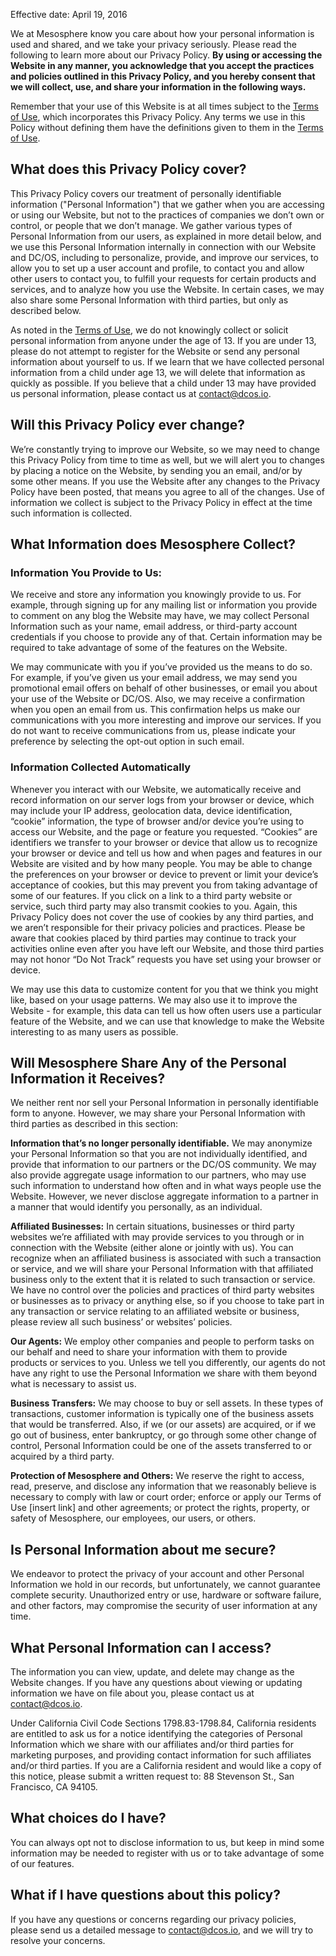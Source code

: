 Effective date: April 19, 2016

We at Mesosphere know you care about how your personal information is used and shared, and we take your privacy seriously.  Please read the following to learn more about our Privacy Policy.  **By using or accessing the Website in any manner, you acknowledge that you accept the practices and policies outlined in this Privacy Policy, and you hereby consent that we will collect, use, and share your information in the following ways.**

Remember that your use of this Website is at all times subject to the [Terms of Use](https://mesosphere.com/terms/), which incorporates this Privacy Policy.  Any terms we use in this Policy without defining them have the definitions given to them in the [Terms of Use](https://mesosphere.com/terms/).

## What does this Privacy Policy cover?

This Privacy Policy covers our treatment of personally identifiable information ("Personal Information") that we gather when you are accessing or using our Website, but not to the practices of companies we don’t own or control, or people that we don’t manage.  We gather various types of Personal Information from our users, as explained in more detail below, and we use this Personal Information internally in connection with our Website and DC/OS, including to personalize, provide, and improve our services, to allow you to set up a user account and profile, to contact you and allow other users to contact you, to fulfill your requests for certain products and services, and to analyze how you use the Website. In certain cases, we may also share some Personal Information with third parties, but only as described below.

As noted in the [Terms of Use](https://mesosphere.com/terms/), we do not knowingly collect or solicit personal information from anyone under the age of 13. If you are under 13, please do not attempt to register for the Website or send any personal information about yourself to us. If we learn that we have collected personal information from a child under age 13, we will delete that information as quickly as possible. If you believe that a child under 13 may have provided us personal information, please contact us at contact@dcos.io.

## Will this Privacy Policy ever change?

We’re constantly trying to improve our Website, so we may need to change this Privacy Policy from time to time as well, but we will alert you to changes by placing a notice on the Website, by sending you an email, and/or by some other means. If you use the Website after any changes to the Privacy Policy have been posted, that means you agree to all of the changes.  Use of information we collect is subject to the Privacy Policy in effect at the time such information is collected.

## What Information does Mesosphere Collect?

### Information You Provide to Us:

We receive and store any information you knowingly provide to us.  For example, through signing up for any mailing list or information you provide to comment on any blog the Website may have, we may collect Personal Information such as your name, email address, or third-party account credentials if you choose to provide any of that. Certain information may be required to take advantage of some of the features on the Website.

We may communicate with you if you’ve provided us the means to do so. For example, if you’ve given us your email address, we may send you promotional email offers on behalf of other businesses, or email you about your use of the Website or DC/OS.  Also, we may receive a confirmation when you open an email from us. This confirmation helps us make our communications with you more interesting and improve our services. If you do not want to receive communications from us, please indicate your preference by selecting the opt-out option in such email.

### Information Collected Automatically

Whenever you interact with our Website, we automatically receive and record information on our server logs from your browser or device, which may include your IP address, geolocation data, device identification, “cookie” information, the type of browser and/or device you’re using to access our Website, and the page or feature you requested. “Cookies” are identifiers we transfer to your browser or device that allow us to recognize your browser or device and tell us how and when pages and features in our Website are visited and by how many people.  You may be able to change the preferences on your browser or device to prevent or limit your device’s acceptance of cookies, but this may prevent you from taking advantage of some of our features. If you click on a link to a third party website or service, such third party may also transmit cookies to you.  Again, this Privacy Policy does not cover the use of cookies by any third parties, and we aren’t responsible for their privacy policies and practices. Please be aware that cookies placed by third parties may continue to track your activities online even after you have left our Website, and those third parties may not honor “Do Not Track” requests you have set using your browser or device.

We may use this data to customize content for you that we think you might like, based on your usage patterns.  We may also use it to improve the Website - for example, this data can tell us how often users use a particular feature of the Website, and we can use that knowledge to make the Website interesting to as many users as possible.

## Will Mesosphere Share Any of the Personal Information it Receives?

We neither rent nor sell your Personal Information in personally identifiable form to anyone. However, we may share your Personal Information with third parties as described in this section:

**Information that’s no longer personally identifiable.**  We may anonymize your Personal Information so that you are not individually identified, and provide that information to our partners or the DC/OS community. We may also provide aggregate usage information to our partners, who may use such information to understand how often and in what ways people use the Website. However, we never disclose aggregate information to a partner in a manner that would identify you personally, as an individual.

**Affiliated Businesses:** In certain situations, businesses or third party websites we’re affiliated with may provide services to you through or in connection with the Website (either alone or jointly with us).  You can recognize when an affiliated business is associated with such a transaction or service, and we will share your Personal Information with that affiliated business only to the extent that it is related to such transaction or service. We have no control over the policies and practices of third party websites or businesses as to privacy or anything else, so if you choose to take part in any transaction or service relating to an affiliated website or business, please review all such business’ or websites’ policies.

**Our Agents:** We employ other companies and people to perform tasks on our behalf and need to share your information with them to provide products or services to you.  Unless we tell you differently, our agents do not have any right to use the Personal Information we share with them beyond what is necessary to assist us.

**Business Transfers:** We may choose to buy or sell assets.  In these types of transactions, customer information is typically one of the business assets that would be transferred.  Also, if we (or our assets) are acquired, or if we go out of business, enter bankruptcy, or go through some other change of control, Personal Information could be one of the assets transferred to or acquired by a third party.

**Protection of Mesosphere and Others:** We reserve the right to access, read, preserve, and disclose any information that we reasonably believe is necessary to comply with law or court order; enforce or apply our Terms of Use [insert link] and other agreements; or protect the rights, property, or safety of Mesosphere, our employees, our users, or others.

## Is Personal Information about me secure?

We endeavor to protect the privacy of your account and other Personal Information we hold in our records, but unfortunately, we cannot guarantee complete security.  Unauthorized entry or use, hardware or software failure, and other factors, may compromise the security of user information at any time.

## What Personal Information can I access?

The information you can view, update, and delete may change as the Website changes.  If you have any questions about viewing or updating information we have on file about you, please contact us at contact@dcos.io.

Under California Civil Code Sections 1798.83-1798.84, California residents are entitled to ask us for a notice identifying the categories of Personal Information which we share with our affiliates and/or third parties for marketing purposes, and providing contact information for such affiliates and/or third parties.  If you are a California resident and would like a copy of this notice, please submit a written request to: 88 Stevenson St., San Francisco, CA 94105.

## What choices do I have?

You can always opt not to disclose information to us, but keep in mind some information may be needed to register with us or to take advantage of some of our features.

## What if I have questions about this policy?

If you have any questions or concerns regarding our privacy policies, please send us a detailed message to contact@dcos.io, and we will try to resolve your concerns.
